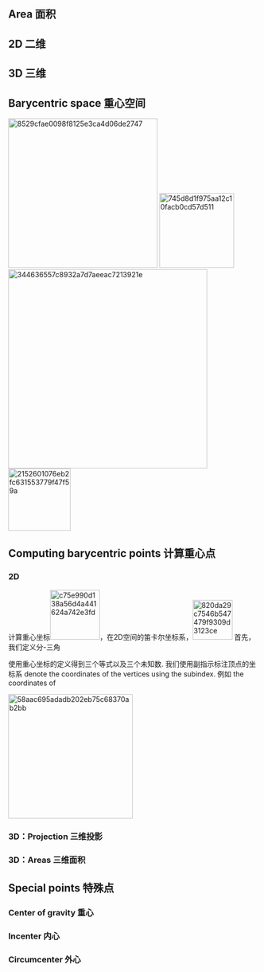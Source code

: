 ## Area 面积

## 2D 二维

## 3D 三维 

## Barycentric space 重心空间
<img width="300" alt="8529cfae0098f8125e3ca4d06de2747" src="https://user-images.githubusercontent.com/31954987/236831345-b6421ff6-08b9-44ea-be18-336cd3fcc21f.png">
<img width="150" alt="745d8d1f975aa12c10facb0cd57d511" src="https://user-images.githubusercontent.com/31954987/236831710-c52b8124-1988-45b7-a314-9b60ad21d0b8.png">
<img width="400" alt="344636557c8932a7d7aeeac7213921e" src="https://user-images.githubusercontent.com/31954987/236836259-f42ec288-d2dd-42d2-9efc-a5e91a4bc092.png">
<img width="125" alt="2152601076eb2fc631553779f47f59a" src="https://user-images.githubusercontent.com/31954987/236836732-6245990d-d21b-40a6-9b66-1309813c3fb3.png">

## Computing barycentric points 计算重心点

### 2D 
计算重心坐标<img width="100" alt="c75e990d138a56d4a441624a742e3fd" src="https://github.com/ChenxingWang93/Math/assets/31954987/731c99fe-b90a-4e3f-9bce-7cd630cea9dc">，在2D空间的笛卡尔坐标系，<img width="80" alt="820da29c7546b547479f9309d3123ce" src="https://github.com/ChenxingWang93/Math/assets/31954987/39e0e776-636b-4b6e-ae58-92680cd66750"> 
首先，我们定义分-三角

使用重心坐标的定义得到三个等式以及三个未知数. 我们使用副指示标注顶点的坐标系 denote the coordinates of the vertices using the subindex. 例如 the coordinates of 

<img width="250" alt="58aac695adadb202eb75c68370ab2bb" src="https://github.com/ChenxingWang93/Math/assets/31954987/b9b5c3b9-11b1-4426-921e-74662a845915">


### 3D：Projection 三维投影

### 3D：Areas 三维面积

## Special points 特殊点

### Center of gravity 重心

### Incenter 内心

### Circumcenter 外心
